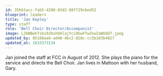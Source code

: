 ```yaml
---
id: 35bb1acc-fab5-4208-83d2-88ff29cbed52
blueprint: leaders
title: 'Jan Kepley'
type: staff
role: 'Bell Choir Director/Accompanist'
image: L26WBwh7sbi92bxhbHlajYci9GwFfwZowZaWUbD7.jpeg
updated_by: 85168ae6-ad48-4bc2-828c-cc5b103b4827
updated_at: 1633373134
---
```

Jan joined the staff at FCC in August of 2012. She plays the piano for the service and directs the Bell Choir. Jan lives in Mattoon with her husband, Gary.